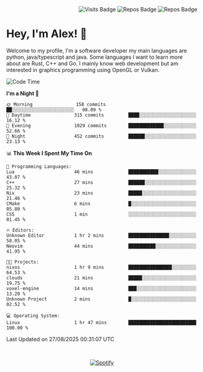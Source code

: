 <p align="right">
  <img src="https://github-badges-api-l4jk.vercel.app/api/visits/Alextibtab/Alextibtab" alt="Visits Badge">
  <img src="https://img.shields.io/badge/dynamic/json?url=https%3A%2F%2Fapi.github.com%2Fusers%2FAlextibtab&query=%24.public_repos&label=Repos" alt="Repos Badge">
  <img src="https://github-badges-api-l4jk.vercel.app/api/years/Alextibtab" alt="Repos Badge">
</p>

<h1 align="left">Hey, I'm Alex! 💽 </h1>

Welcome to my profile, I'm a software developer my main languages are python, java/typescript and java. Some languages I want to learn more about are Rust, C++ and Go. I mainly know web development but am interested in graphics programming using OpenGL or Vulkan.

<!--START_SECTION:waka-->
![Code Time](http://img.shields.io/badge/Code%20Time-185%20hrs%2045%20mins-blue)

**I'm a Night 🦉** 

```text
🌞 Morning                158 commits         ██░░░░░░░░░░░░░░░░░░░░░░░   08.09 % 
🌆 Daytime                315 commits         ████░░░░░░░░░░░░░░░░░░░░░   16.12 % 
🌃 Evening                1029 commits        █████████████░░░░░░░░░░░░   52.66 % 
🌙 Night                  452 commits         ██████░░░░░░░░░░░░░░░░░░░   23.13 % 
```


📊 **This Week I Spent My Time On** 

```text
💬 Programming Languages: 
Lua                      46 mins             ███████████░░░░░░░░░░░░░░   43.07 % 
C++                      27 mins             ██████░░░░░░░░░░░░░░░░░░░   25.32 % 
Nix                      23 mins             █████░░░░░░░░░░░░░░░░░░░░   21.46 % 
CMake                    6 mins              █░░░░░░░░░░░░░░░░░░░░░░░░   05.80 % 
CSS                      1 min               ░░░░░░░░░░░░░░░░░░░░░░░░░   01.45 % 

🔥 Editors: 
Unknown Editor           1 hr 2 mins         ███████████████░░░░░░░░░░   58.05 % 
Neovim                   44 mins             ██████████░░░░░░░░░░░░░░░   41.95 % 

🐱‍💻 Projects: 
nixos                    1 hr 9 mins         ████████████████░░░░░░░░░   64.53 % 
clouds                   21 mins             █████░░░░░░░░░░░░░░░░░░░░   19.75 % 
voxel-engine             14 mins             ███░░░░░░░░░░░░░░░░░░░░░░   13.20 % 
Unknown Project          2 mins              █░░░░░░░░░░░░░░░░░░░░░░░░   02.52 % 

💻 Operating System: 
Linux                    1 hr 47 mins        █████████████████████████   100.00 % 
```


 Last Updated on 27/08/2025 00:31:07 UTC
<!--END_SECTION:waka-->
&nbsp;<div align="center">
  [![Spotify](https://spotify-now-playing-wine-six.vercel.app/api/spotify?border_color=ffffff)](https://open.spotify.com/user/pmo1v2ejnt42kgp5jar5drtag)
</div>

